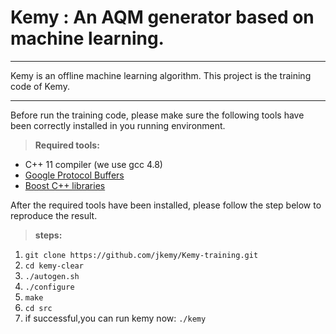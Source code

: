 # Kemy : An AQM generator based on machine learning.

--------
Kemy is an offline machine learning algorithm.
This project is the training code of Kemy.

--------

Before run the training code, please make sure the following tools have been correctly installed in you running environment.
>**Required tools:**

* C++ 11 compiler (we use gcc 4.8)
* [Google Protocol Buffers](https://code.google.com/p/protobuf/)
* [Boost C++ libraries](http://www.boost.org/)

After the required tools have been installed, please follow the step below to reproduce the result.
>**steps:**

 1. ``` git clone https://github.com/jkemy/Kemy-training.git ```
 2. ``` cd kemy-clear ```
 3. ``` ./autogen.sh ```
 4. ``` ./configure ```
 5. ``` make ```
 6. ``` cd src ```
 7. if successful,you can run kemy now:
    ```./kemy ```

